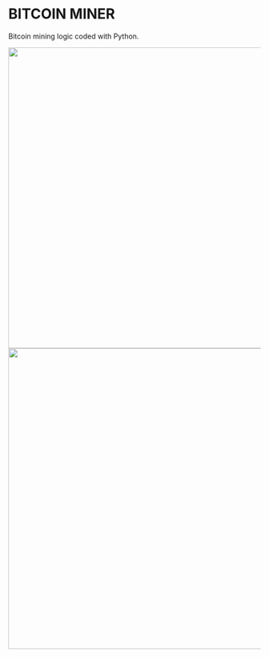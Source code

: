 # BITCOIN MINER
<p>Bitcoin mining logic coded with Python.</p>

<div align="center">
<img src="https://github.com/nicolas-tavares/btc-miner/assets/138027100/ea3f40be-b070-41e3-b2e7-932be3208034" width="600px" />   
<img src="https://github.com/nicolas-tavares/btc-miner/assets/138027100/2ada5b9f-3b1f-404f-a448-d66e9e46a189" width="600px" />    

</div> 
